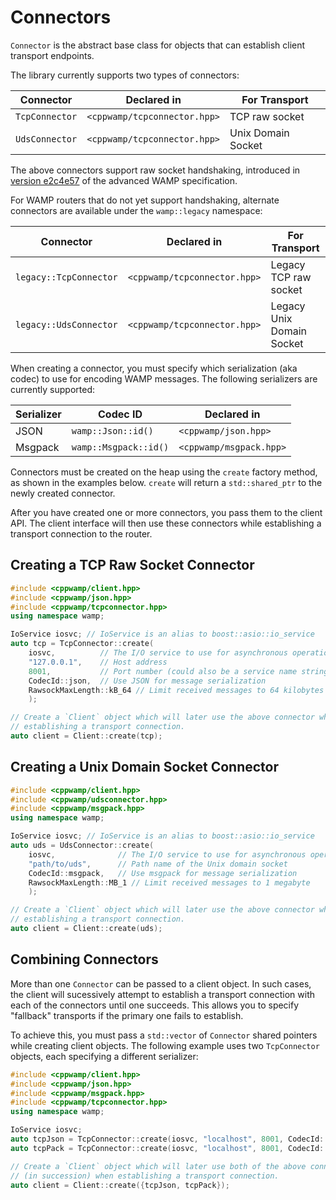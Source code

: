 <!-- ---------------------------------------------------------------------------
                Copyright Butterfly Energy Systems 2014-2015.
         Distributed under the Boost Software License, Version 1.0.
             (See accompanying file LICENSE_1_0.txt or copy at
                    http://www.boost.org/LICENSE_1_0.txt)
---------------------------------------------------------------------------- -->
Connectors
==========

`Connector` is the abstract base class for objects that can establish
client transport endpoints.

The library currently supports two types of connectors:

Connector      | Declared in                  | For Transport
-------------- | ---------------------------- | -----------
`TcpConnector` | `<cppwamp/tcpconnector.hpp>` | TCP raw socket
`UdsConnector` | `<cppwamp/tcpconnector.hpp>` | Unix Domain Socket

The above connectors support raw socket handshaking, introduced in
[version e2c4e57][e2c4e57] of the advanced WAMP specification.

[e2c4e57]: https://github.com/tavendo/WAMP/commit/e2c4e5775d89fa6d991eb2e138e2f42ca2469fa8

For WAMP routers that do not yet support handshaking, alternate connectors are
available under the `wamp::legacy` namespace:

Connector              | Declared in                  | For Transport
---------------------- | ---------------------------- | -------------
`legacy::TcpConnector` | `<cppwamp/tcpconnector.hpp>` | Legacy TCP raw socket
`legacy::UdsConnector` | `<cppwamp/tcpconnector.hpp>` | Legacy Unix Domain Socket

When creating a connector, you must specify which serialization (aka codec) to
use for encoding WAMP messages. The following serializers are currently
supported:

Serializer | Codec ID              | Declared in
---------- | --------------------- | -----------
JSON       | `wamp::Json::id()`    | `<cppwamp/json.hpp>`
Msgpack    | `wamp::Msgpack::id()` | `<cppwamp/msgpack.hpp>`

Connectors must be created on the heap using the `create` factory method, as
shown in the examples below. `create` will return a `std::shared_ptr` to the
newly created connector.

After you have created one or more connectors, you pass them to the client
API. The client interface will then use these connectors while establishing
a transport connection to the router.

Creating a TCP Raw Socket Connector
-----------------------------------

```c++
#include <cppwamp/client.hpp>
#include <cppwamp/json.hpp>
#include <cppwamp/tcpconnector.hpp>
using namespace wamp;

IoService iosvc; // IoService is an alias to boost::asio::io_service
auto tcp = TcpConnector::create(
    iosvc,          // The I/O service to use for asynchronous operations
    "127.0.0.1",    // Host address
    8001,           // Port number (could also be a service name string)
    CodecId::json,  // Use JSON for message serialization
    RawsockMaxLength::kB_64 // Limit received messages to 64 kilobytes
    );

// Create a `Client` object which will later use the above connector when
// establishing a transport connection.
auto client = Client::create(tcp);
```

Creating a Unix Domain Socket Connector
---------------------------------------

```c++
#include <cppwamp/client.hpp>
#include <cppwamp/udsconnector.hpp>
#include <cppwamp/msgpack.hpp>
using namespace wamp;

IoService iosvc; // IoService is an alias to boost::asio::io_service
auto uds = UdsConnector::create(
    iosvc,              // The I/O service to use for asynchronous operations
    "path/to/uds",      // Path name of the Unix domain socket
    CodecId::msgpack,   // Use msgpack for message serialization
    RawsockMaxLength::MB_1 // Limit received messages to 1 megabyte
    );

// Create a `Client` object which will later use the above connector when
// establishing a transport connection.
auto client = Client::create(uds);
```

Combining Connectors
--------------------

More than one `Connector` can be passed to a client object. In such cases, the
client will sucessively attempt to establish a transport connection with each of
the connectors until one succeeds. This allows you to specify "fallback"
transports if the primary one fails to establish.

To achieve this, you must pass a `std::vector` of `Connector` shared pointers
while creating client objects. The following example uses two `TcpConnector`
objects, each specifying a different serializer:
```c++
#include <cppwamp/client.hpp>
#include <cppwamp/json.hpp>
#include <cppwamp/msgpack.hpp>
#include <cppwamp/tcpconnector.hpp>
using namespace wamp;

IoService iosvc;
auto tcpJson = TcpConnector::create(iosvc, "localhost", 8001, CodecId::json);
auto tcpPack = TcpConnector::create(iosvc, "localhost", 8001, CodecId::msgpack);

// Create a `Client` object which will later use both of the above connectors
// (in succession) when establishing a transport connection.
auto client = Client::create({tcpJson, tcpPack});
```
